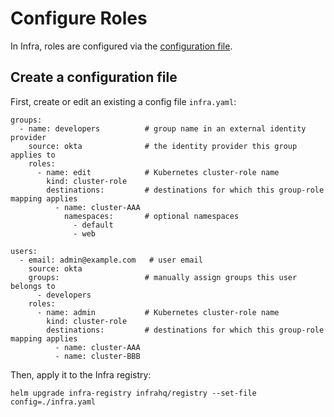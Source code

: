 # Configure Roles

In Infra, roles are configured via the [configuration file](./configuration.md).

## Create a configuration file

First, create or edit an existing a config file `infra.yaml`:

```
groups:
  - name: developers          # group name in an external identity provider
    source: okta              # the identity provider this group applies to
    roles:
      - name: edit            # Kubernetes cluster-role name
        kind: cluster-role
        destinations:         # destinations for which this group-role mapping applies
          - name: cluster-AAA
            namespaces:       # optional namespaces
              - default
              - web

users:
  - email: admin@example.com   # user email
    source: okta
    groups:                   # manually assign groups this user belongs to
      - developers
    roles:
      - name: admin           # Kubernetes cluster-role name
        kind: cluster-role
        destinations:         # destinations for which this group-role mapping applies
          - name: cluster-AAA
          - name: cluster-BBB
```

Then, apply it to the Infra registry:

```
helm upgrade infra-registry infrahq/registry --set-file config=./infra.yaml
```
